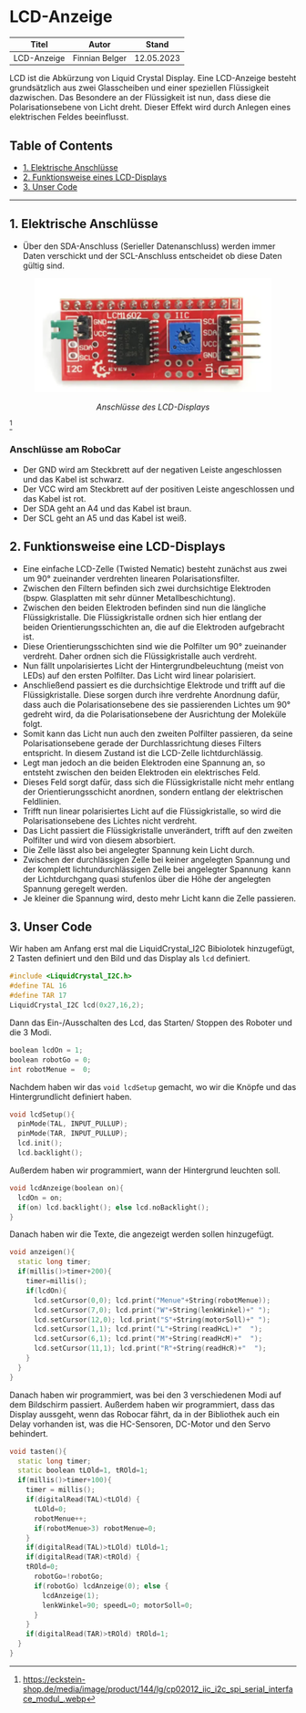 # LCD-Anzeige

<div align = "center">
<table>
  <thead>
    <tr>
      <th align = "center">Titel</th>
      <th align = "center">Autor</th>
      <th align = "center">Stand</th>
    </tr>
  </thead>
  <tbody>
    <tr>
      <td align = "center">LCD-Anzeige</td>
      <td align = "center">Finnian Belger</td>
      <td align = "center">12.05.2023</td>
    </tr>
  </tbody>
</table>
</div>

LCD ist die Abkürzung von Liquid Crystal Display. 
Eine LCD-Anzeige besteht grundsätzlich aus zwei Glasscheiben und einer speziellen Flüssigkeit dazwischen. Das Besondere an der Flüssigkeit ist nun, dass diese die Polarisationsebene von Licht dreht. Dieser Effekt wird durch Anlegen eines elektrischen Feldes beeinflusst.

## Table of Contents

- [1. Elektrische Anschlüsse]()
- [2. Funktionsweise eines LCD-Displays]()
- [3. Unser Code]()

---

## 1. Elektrische Anschlüsse

- Über den SDA-Anschluss (Serieller Datenanschluss) werden immer Daten verschickt und der SCL-Anschluss entscheidet ob diese Daten gültig sind.

<div align = "center">
  <img src = "Elektrische Anschluesse.png" alt = "Anschlüsse des LCD-Displays" width = "auto" height = "200">
<p><i>Anschlüsse des LCD-Displays</i></p>
</div>

[^1]

### Anschlüsse am RoboCar

- Der GND wird am Steckbrett auf der negativen Leiste angeschlossen und das Kabel ist schwarz.
- Der VCC wird am Steckbrett auf der positiven Leiste angeschlossen und das Kabel ist rot.
- Der SDA geht an A4 und das Kabel ist braun.
- Der SCL geht an A5 und das Kabel ist weiß.

## 2. Funktionsweise eine LCD-Displays

- Eine einfache LCD-Zelle (Twisted Nematic) besteht zunächst aus zwei um 90° zueinander verdrehten linearen Polarisationsfilter.
- Zwischen den Filtern befinden sich zwei durchsichtige Elektroden (bspw. Glasplatten mit sehr dünner Metallbeschichtung).
- Zwischen den beiden Elektroden befinden sind nun die längliche Flüssigkristalle. Die Flüssigkristalle ordnen sich hier entlang der beiden Orientierungsschichten an, die auf die Elektroden aufgebracht ist.
- Diese Orientierungsschichten sind wie die Polfilter um 90° zueinander verdreht. Daher ordnen sich die Flüssigkristalle auch verdreht.
- Nun fällt unpolarisiertes Licht der Hintergrundbeleuchtung (meist von LEDs) auf den ersten Polfilter. Das Licht wird linear polarisiert. 
- Anschließend passiert es die durchsichtige Elektrode und trifft auf die Flüssigkristalle. Diese sorgen durch ihre verdrehte Anordnung dafür, dass auch die Polarisationsebene des sie passierenden Lichtes um 90° gedreht wird, da die Polarisationsebene der Ausrichtung der Moleküle folgt.
- Somit kann das Licht nun auch den zweiten Polfilter passieren, da seine Polarisationsebene gerade der Durchlassrichtung dieses Filters entspricht. In diesem Zustand ist die LCD-Zelle lichtdurchlässig.
- Legt man jedoch an die beiden Elektroden eine Spannung an, so entsteht zwischen den beiden Elektroden ein elektrisches Feld.
- Dieses Feld sorgt dafür, dass sich die Flüssigkristalle nicht mehr entlang der Orientierungsschicht anordnen, sondern entlang der elektrischen Feldlinien.
- Trifft nun linear polarisiertes Licht auf die Flüssigkristalle, so wird die Polarisationsebene des Lichtes nicht verdreht.
- Das Licht passiert die Flüssigkristalle unverändert, trifft auf den zweiten Polfilter und wird von diesem absorbiert.
- Die Zelle lässt also bei angelegter Spannung kein Licht durch.
- Zwischen der durchlässigen Zelle bei keiner angelegten Spannung und der komplett lichtundurchlässigen Zelle bei angelegter Spannung  kann der Lichtdurchgang quasi stufenlos über die Höhe der angelegten Spannung geregelt werden.
- Je kleiner die Spannung wird, desto mehr Licht kann die Zelle passieren.

## 3. Unser Code

Wir haben am Anfang erst mal die LiquidCrystal_I2C Bibiolotek hinzugefügt, 2 Tasten definiert und den Bild und das Display als `lcd` definiert.

```C++
#include <LiquidCrystal_I2C.h>
#define TAL 16  
#define TAR 17 
LiquidCrystal_I2C lcd(0x27,16,2);
```

Dann das Ein-/Ausschalten des Lcd, das Starten/ Stoppen des Roboter und die 3 Modi.

```C++
boolean lcdOn = 1;  
boolean robotGo = 0;                   
int robotMenue =  0;
```

Nachdem haben wir das `void lcdSetup` gemacht, wo wir die Knöpfe und das Hintergrundlicht definiert haben. 

```C++
void lcdSetup(){
  pinMode(TAL, INPUT_PULLUP);
  pinMode(TAR, INPUT_PULLUP);
  lcd.init();
  lcd.backlight();
```

Außerdem haben wir programmiert, wann der Hintergrund leuchten soll.

```C++
void lcdAnzeige(boolean on){           
  lcdOn = on;
  if(on) lcd.backlight(); else lcd.noBacklight();
}
```

Danach haben wir die Texte, die angezeigt werden sollen hinzugefügt.

```C++
void anzeigen(){
  static long timer;
  if(millis()>timer+200){
    timer=millis();
    if(lcdOn){
      lcd.setCursor(0,0); lcd.print("Menue"+String(robotMenue));
      lcd.setCursor(7,0); lcd.print("W"+String(lenkWinkel)+" ");
      lcd.setCursor(12,0); lcd.print("S"+String(motorSoll)+" ");
      lcd.setCursor(1,1); lcd.print("L"+String(readHcL)+"  ");
      lcd.setCursor(6,1); lcd.print("M"+String(readHcM)+"  ");
      lcd.setCursor(11,1); lcd.print("R"+String(readHcR)+"  ");
    }
  }  
}
```

Danach haben wir programmiert, was bei den 3 verschiedenen Modi auf dem Bildschirm passiert. Außerdem haben wir programmiert, dass das Display aussgeht, wenn das Robocar fährt, da in der Bibliothek auch ein Delay vorhanden ist, was die HC-Sensoren, DC-Motor und den Servo behindert.

```C++
void tasten(){
  static long timer;
  static boolean tLOld=1, tROld=1;
  if(millis()>timer+100){
    timer = millis();
    if(digitalRead(TAL)<tLOld) {        
      tLOld=0;
      robotMenue++;
      if(robotMenue>3) robotMenue=0; 
    }
    if(digitalRead(TAL)>tLOld) tLOld=1;     
    if(digitalRead(TAR)<tROld) {        
    tROld=0;
      robotGo=!robotGo;
      if(robotGo) lcdAnzeige(0); else {
        lcdAnzeige(1);
        lenkWinkel=90; speedL=0; motorSoll=0; 
      }
    }
    if(digitalRead(TAR)>tROld) tROld=1;   
  }
}  
```

[^1]: https://eckstein-shop.de/media/image/product/144/lg/cp02012_iic_i2c_spi_serial_interface_modul_.webp
